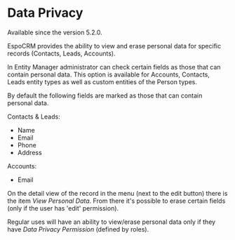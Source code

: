 # Data Privacy

Available since the version 5.2.0.

EspoCRM provides the ability to view and erase personal data for specific records (Contacts, Leads, Accounts).

In Entity Manager administrator can check certain fields as those that can contain personal data. This option is available for Accounts, Contacts, Leads entity types as well as custom entities of the Person types.

By default the following fields are marked as those that can contain personal data.

Contacts & Leads:

* Name
* Email
* Phone
* Address

Accounts:

* Email

On the detail view of the record in the menu (next to the edit button) there is the item *View Personal Data*. From there it's possible to erase certain fields (only if the user has 'edit' permission).

Regular uses will have an ability to view/erase personal data only if they have *Data Privacy Permission* (defined by roles).
